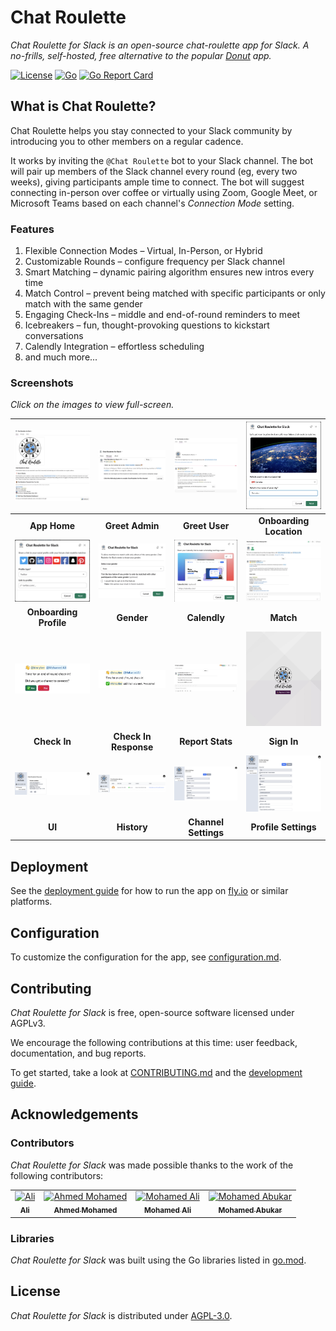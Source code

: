 # Chat Roulette

_Chat Roulette for Slack is an open-source chat-roulette app for Slack. A no-frills, self-hosted, free alternative to the popular [Donut](https://www.donut.com/) app._

[![License](https://img.shields.io/badge/License-AGPL-orange.svg)](https://www.gnu.org/licenses/agpl-3.0.en.html)
[![Go](https://img.shields.io/badge/Go-1.23-blue.svg)](#)
[![Go Report Card](https://img.shields.io/badge/go%20report-A%2B-brightgreen)](https://goreportcard.com/report/github.com/chat-roulettte/chat-roulette)


## What is Chat Roulette?

Chat Roulette helps you stay connected to your Slack community by introducing you to other members on a regular cadence.

It works by inviting the `@Chat Roulette` bot to your Slack channel. The bot will pair up members of the Slack channel every round (eg, every two weeks), giving participants ample time to connect. The bot will suggest connecting in-person over coffee or virtually using Zoom, Google Meet, or Microsoft Teams based on each channel's _Connection Mode_ setting.

### Features

1. Flexible Connection Modes – Virtual, In-Person, or Hybrid
2. Customizable Rounds – configure frequency per Slack channel
3. Smart Matching – dynamic pairing algorithm ensures new intros every time
4. Match Control – prevent being matched with specific participants or only match with the same gender
5. Engaging Check-Ins – middle and end-of-round reminders to meet
6. Icebreakers – fun, thought-provoking questions to kickstart conversations
7. Calendly Integration – effortless scheduling
8. and much more...

### Screenshots

*Click on the images to view full-screen.*

| ![App Home](./docs/images/screenshots/app-home.png) | ![Greet Admin](./docs/images/screenshots/greet-admin.png) | ![Greet User](./docs/images/screenshots/intro-message.png) | ![Onboarding Location](./docs/images/screenshots/onboarding-location.png) |
| :--------: | :---------: | :-----: | :-----: |
| __App Home__ | __Greet Admin__  | __Greet User__ | __Onboarding Location__ |
![Onboarding Profile](./docs/images/screenshots/onboarding-profile.png) | ![Gender](./docs/images/screenshots/onboarding-gender.png) | ![Calendly](./docs/images/screenshots/calendly.png) | ![Match](./docs/images/screenshots/match.png) |
| __Onboarding Profile__ |  __Gender__ | __Calendly__ | __Match__ |
| ![Check In](./docs/images/screenshots/check-in.png) | ![Check In Response](./docs/images/screenshots/check-in-response.png) | ![Report Stats](./docs/images/screenshots/report-stats.png) | ![Sign In](./docs/images/screenshots/sign-in.png) |
| __Check In__ | __Check In Response__  | __Report Stats__  | __Sign In__ |
| ![UI](./docs/images/screenshots/ui.png) | ![History](./docs/images/screenshots/history.png) | ![Channel Settings](./docs/images/screenshots/channel-settings.png) | ![Profile Settings](./docs/images/screenshots/profile-settings.png) | |
| __UI__  | __History__ |  __Channel Settings__ | __Profile Settings__ |


## Deployment

See the [deployment guide](./docs/deployment.md) for how to run the app on [fly.io](https://fly.io/) or similar platforms.

## Configuration

To customize the configuration for the app, see [configuration.md](./docs/configuration.md).

## Contributing

_Chat Roulette for Slack_ is free, open-source software licensed under AGPLv3.

We encourage the following contributions at this time: user feedback, documentation, and bug reports.

To get started, take a look at [CONTRIBUTING.md](./CONTRIBUTING.md) and the [development guide](./docs/development.md).

## Acknowledgements

### Contributors

_Chat Roulette for Slack_ was made possible thanks to the work of the following contributors:

<table>
  <tbody>
    <tr>
      <td align="center"><a href="https://github.com/bincyber"><img src="https://avatars.githubusercontent.com/u/25866883?v=4?s=100" width="100px;" alt="Ali"/><br /><sub><b>Ali</b></td>
      <td align="center"><a href="https://github.com/AhmedARmohamed"><img src="https://avatars.githubusercontent.com/u/44018986?v=4?s=100" width="100px;" alt="Ahmed Mohamed"/><br /><sub><b>Ahmed Mohamed</b></td>
      <td align="center"><a href="https://github.com/Mohamed-C0DE"><img src="https://avatars.githubusercontent.com/u/60451644?v=4?s=100" width="100px;" alt="Mohamed Ali"/><br /><sub><b>Mohamed Ali</b></td>
      <td align="center"><a href="https://github.com/moabukar"><img src="https://avatars.githubusercontent.com/u/76791648?v=4?s=100" width="100px;" alt="Mohamed Abukar"/><br /><sub><b>Mohamed Abukar</b></td>
    </tr>
  </tbody>
</table>

### Libraries

_Chat Roulette for Slack_ was built using the Go libraries listed in [go.mod](go.mod).

## License

_Chat Roulette for Slack_ is distributed under [AGPL-3.0](LICENSE).
